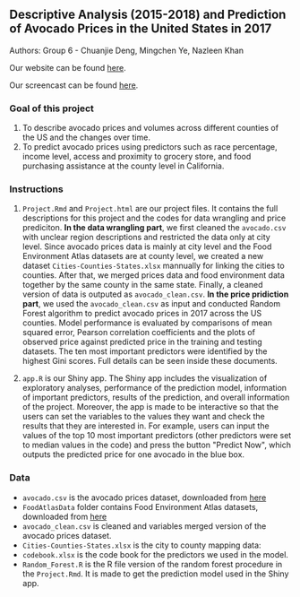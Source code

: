 ## Descriptive Analysis (2015-2018) and Prediction of Avocado Prices in the United States in 2017

Authors: Group 6 - Chuanjie Deng, Mingchen Ye, Nazleen Khan

Our website can be found [here]().

Our screencast can be found [here]().

### Goal of this project

1. To describe avocado prices and volumes across different counties of the US and the changes over time.
2. To predict avocado prices using predictors such as race percentage, income level, access and proximity to grocery store, and food purchasing assistance at the county level in California.

### Instructions

1. `Project.Rmd` and `Project.html` are our project files. It contains the full descriptions for this project and the codes for data wrangling and price prediciton. **In the data wrangling part**, we first cleaned the `avocado.csv` with unclear region descriptions and restricted the data only at city level. Since avocado prices data is mainly at city level and the Food Environment Atlas datasets are at county level, we created a new dataset `Cities-Counties-States.xlsx` mannually for linking the cities to counties. After that, we merged prices data and food environment data together by the same county in the same state. Finally, a cleaned version of data is outputed as `avocado_clean.csv`. **In the price pridiction part**, we used the `avocado_clean.csv` as input and conducted Random Forest algorithm to predict avocado prices in 2017 across the US counties. Model performance is evaluated by comparisons of mean squared error, Pearson correlation coefficients and the plots of observed price against predicted price in the training and testing datasets. The ten most important predictors were identified by the highest Gini scores. Full details can be seen inside these documents.

2. `app.R` is our Shiny app. The Shiny app includes the visualization of exploratory analyses, performance of the prediction model, information of important predictors, results of the prediction, and overall information of the project. Moreover, the app is made to be interactive so that the users can set the variables to the values they want and check the results that they are interested in. For example, users can input the values of the top 10 most important predictors (other predictors were set to median values in the code) and press the button "Predict Now", which outputs the predicted price for one avocado in the blue box.


### Data
- `avocado.csv` is the avocado prices dataset, downloaded from [here](https://www.kaggle.com/neuromusic/avocado-prices)
- `FoodAtlasData` folder contains Food Environment Atlas datasets, downloaded from [here](https://www.ers.usda.gov/data-products/food-environment-atlas/data-access-and-documentation-downloads/)
- `avocado_clean.csv` is cleaned and variables merged version of the avocado prices dataset.
- `Cities-Counties-States.xlsx` is the city to county mapping data: 
- `codebook.xlsx` is the code book for the predictors we used in the model.
- `Random_Forest.R` is the R file version of the random forest procedure in the `Project.Rmd`. It is made to get the prediction model used in the Shiny app.


